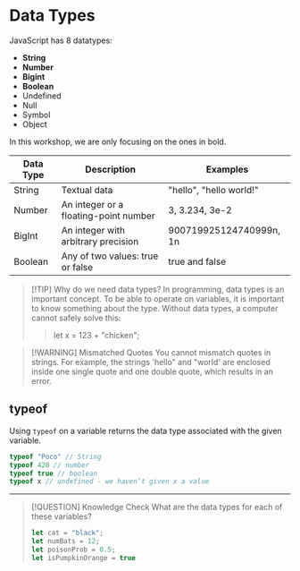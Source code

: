 # Data Types

JavaScript has 8 datatypes:

- **String**
- **Number**
- **Bigint**
- **Boolean**
- Undefined
- Null
- Symbol
- Object

In this workshop, we are only focusing on the ones in bold.

| **Data Type** | **Description**                       | **Examples**            |
| ------------- | ------------------------------------- | ----------------------- |
| String        | Textual data                          | "hello", "hello world!" |
| Number        | An integer or a floating-point number | 3, 3.234, 3e-2          |
| BigInt        | An integer with arbitrary precision   | 900719925124740999n, 1n |
| Boolean       | Any of two values: true or false      | true and false          |

> [!TIP] Why do we need data types?
> In programming, data types is an important concept. To be able to operate on variables, it is important to know something about the type. Without data types, a computer cannot safely solve this:
>
> > let x = 123 + "chicken";

> [!WARNING] Mismatched Quotes
> You cannot mismatch quotes in strings. For example, the strings 'hello" and "world' are enclosed inside one single quote and one double quote, which results in an error.

## typeof

Using `typeof` on a variable returns the data type associated with the given variable.

```js
typeof "Poco" // String
typeof 420 // number
typeof true // boolean
typeof x // undefined - we haven’t given x a value
```

---

> [!QUESTION] Knowledge Check
> What are the data types for each of these variables?
> ```js
> let cat = "black";
> let numBats = 12;
> let poisonProb = 0.5;
> let isPumpkinOrange = true
> ```


